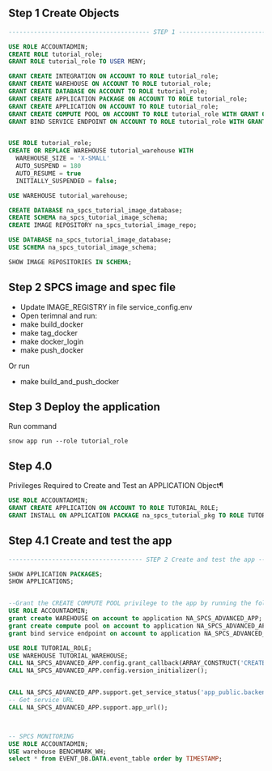 ## Step 1 Create Objects

```sql
--------------------------------------- STEP 1 -----------------------------------------

USE ROLE ACCOUNTADMIN;
CREATE ROLE tutorial_role;
GRANT ROLE tutorial_role TO USER MENY;

GRANT CREATE INTEGRATION ON ACCOUNT TO ROLE tutorial_role;
GRANT CREATE WAREHOUSE ON ACCOUNT TO ROLE tutorial_role;
GRANT CREATE DATABASE ON ACCOUNT TO ROLE tutorial_role;
GRANT CREATE APPLICATION PACKAGE ON ACCOUNT TO ROLE tutorial_role;
GRANT CREATE APPLICATION ON ACCOUNT TO ROLE tutorial_role;
GRANT CREATE COMPUTE POOL ON ACCOUNT TO ROLE tutorial_role WITH GRANT OPTION;
GRANT BIND SERVICE ENDPOINT ON ACCOUNT TO ROLE tutorial_role WITH GRANT OPTION;


USE ROLE tutorial_role;
CREATE OR REPLACE WAREHOUSE tutorial_warehouse WITH
  WAREHOUSE_SIZE = 'X-SMALL'
  AUTO_SUSPEND = 180
  AUTO_RESUME = true
  INITIALLY_SUSPENDED = false;

USE WAREHOUSE tutorial_warehouse;

CREATE DATABASE na_spcs_tutorial_image_database;
CREATE SCHEMA na_spcs_tutorial_image_schema;
CREATE IMAGE REPOSITORY na_spcs_tutorial_image_repo;

USE DATABASE na_spcs_tutorial_image_database;
USE SCHEMA na_spcs_tutorial_image_schema;

SHOW IMAGE REPOSITORIES IN SCHEMA;
```

## Step 2 SPCS image and spec file
- Update IMAGE_REGISTRY in file service_config.env
- Open terimnal and run:
- make build_docker 
- make tag_docker
- make docker_login
- make push_docker

Or run 
- make build_and_push_docker


## Step 3 Deploy the application
Run command
```
snow app run --role tutorial_role
```

## Step 4.0
Privileges Required to Create and Test an APPLICATION Object¶

```sql
USE ROLE ACCOUNTADMIN;
GRANT CREATE APPLICATION ON ACCOUNT TO ROLE TUTORIAL_ROLE;
GRANT INSTALL ON APPLICATION PACKAGE na_spcs_tutorial_pkg TO ROLE TUTORIAL_ROLE;
```
## Step 4.1 Create and test the app

```sql
------------------------------------- STEP 2 Create and test the app ------------------------------------------------------

SHOW APPLICATION PACKAGES;
SHOW APPLICATIONS;


--Grant the CREATE COMPUTE POOL privilege to the app by running the following:
USE ROLE ACCOUNTADMIN;
grant create WAREHOUSE on account to application NA_SPCS_ADVANCED_APP;
grant create compute pool on account to application NA_SPCS_ADVANCED_APP;
grant bind service endpoint on account to application NA_SPCS_ADVANCED_APP;

USE ROLE TUTORIAL_ROLE;
USE WAREHOUSE TUTORIAL_WAREHOUSE;
CALL NA_SPCS_ADVANCED_APP.config.grant_callback(ARRAY_CONSTRUCT('CREATE COMPUTE POOL','CREATE WAREHOUSE'));
CALL NA_SPCS_ADVANCED_APP.config.version_initializer();


CALL NA_SPCS_ADVANCED_APP.support.get_service_status('app_public.backend');
-- Get service URL
CALL NA_SPCS_ADVANCED_APP.support.app_url();



-- SPCS MONITORING
USE ROLE ACCOUNTADMIN;
USE warehouse BENCHMARK_WH;
select * from EVENT_DB.DATA.event_table order by TIMESTAMP;
```
